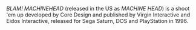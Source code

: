_BLAM! MACHINEHEAD_ (released in the US as _MACHINE HEAD_) is a shoot 'em up developed by Core Design and published by Virgin Interactive and Eidos Interactive, released for Sega Saturn, DOS and PlayStation in 1996.
